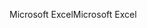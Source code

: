 <span data-ttu-id="22ea1-101">Microsoft Excel</span><span class="sxs-lookup"><span data-stu-id="22ea1-101">Microsoft Excel</span></span>
